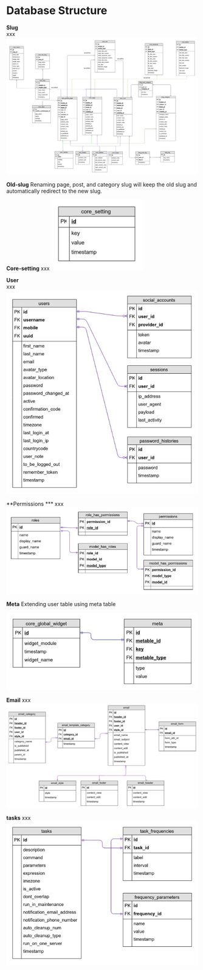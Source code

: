 # Database Structure

  
**Slug**  
xxx
![main](images/main_DB_driagram.jpg)

**Old-slug** 
Renaming page, post, and category slug will keep the old slug and automatically redirect to the new slug. 

**Core-setting** 
xxx
![Core_setting](images/core_setting_main_DB_driagram.png)

**User**  
xxx
![user](images/user_DB_driagram.jpg) 

**Permissions ***
xxx
![role_permission](images/role_permission_DB_driagram.jpg)

**Meta** 
Extending user table using meta table 

![meta](images/meta_DB_driagram.jpg)

**Email**
xxx
![email](images/email_DB_diagram.png)


**tasks**
xxx
![task](images/task_DB_driagram.jpg)